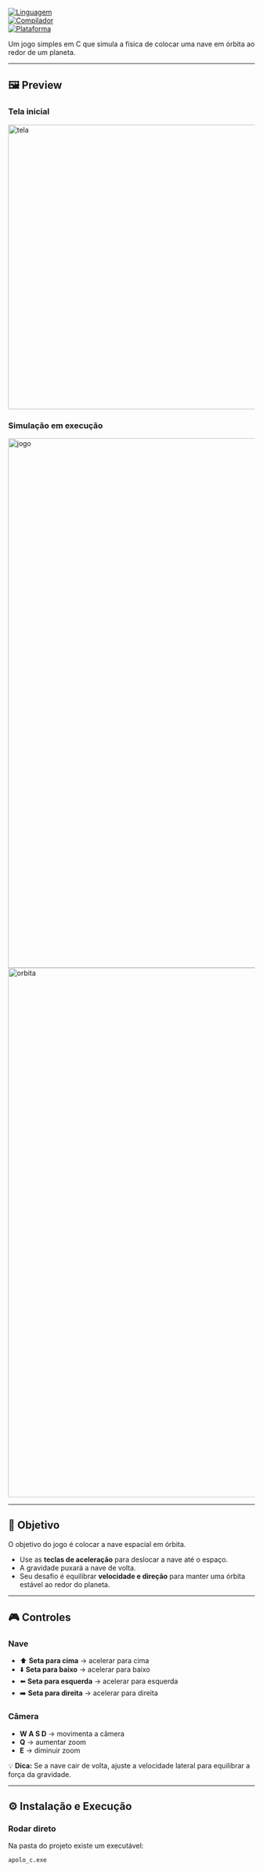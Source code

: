 [![Linguagem](https://img.shields.io/badge/C-00599C?style=for-the-badge&logo=c&logoColor=white)](https://www.cprogramming.com/)  
[![Compilador](https://img.shields.io/badge/GCC-4EAA25?style=for-the-badge&logo=gnu&logoColor=white)](https://gcc.gnu.org/)  
[![Plataforma](https://img.shields.io/badge/Code::Blocks-000000?style=for-the-badge&logo=codeblocks&logoColor=white)](https://www.codeblocks.org/)  

Um jogo simples em C que simula a física de colocar uma nave em órbita ao redor de um planeta.  

---

## 🖼️ Preview  

### Tela inicial
<img width="1104" height="580" alt="tela" src="https://github.com/user-attachments/assets/8b8ec452-ae94-4e75-845d-c7ec9b77914b" />

### Simulação em execução

<img width="1919" height="1079" alt="jogo" src="https://github.com/user-attachments/assets/a127cda0-e4bd-4f6c-b343-4a8fb9cd1331" />

<img width="1919" height="1079" alt="orbita" src="https://github.com/user-attachments/assets/99f20605-37b5-4a74-81ea-4c6a5bc0ff6c" />

---

## 🎯 Objetivo  
O objetivo do jogo é colocar a nave espacial em órbita.  
- Use as **teclas de aceleração** para deslocar a nave até o espaço.  
- A gravidade puxará a nave de volta.  
- Seu desafio é equilibrar **velocidade e direção** para manter uma órbita estável ao redor do planeta.  

---

## 🎮 Controles  

### Nave  
- ⬆️ **Seta para cima** → acelerar para cima  
- ⬇️ **Seta para baixo** → acelerar para baixo  
- ⬅️ **Seta para esquerda** → acelerar para esquerda  
- ➡️ **Seta para direita** → acelerar para direita  

### Câmera  
- **W A S D** → movimenta a câmera  
- **Q** → aumentar zoom  
- **E** → diminuir zoom  

💡 **Dica:** Se a nave cair de volta, ajuste a velocidade lateral para equilibrar a força da gravidade.  

---

## ⚙️ Instalação e Execução  

### Rodar direto  
Na pasta do projeto existe um executável:  

```bash
apolo_c.exe
